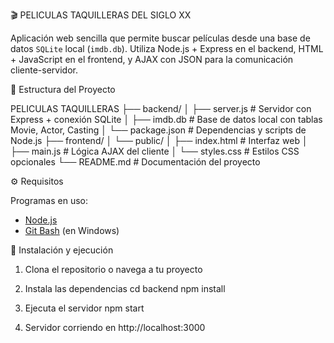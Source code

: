 🎬 PELICULAS TAQUILLERAS DEL SIGLO XX

Aplicación web sencilla que permite buscar películas desde una base de datos `SQLite` local (`imdb.db`). 
Utiliza Node.js + Express en el backend, HTML + JavaScript en el frontend, y AJAX con JSON para la comunicación cliente-servidor.

📁 Estructura del Proyecto

PELICULAS TAQUILLERAS
├── backend/
│ ├── server.js # Servidor con Express + conexión SQLite
│ ├── imdb.db # Base de datos local con tablas Movie, Actor, Casting
│ └── package.json # Dependencias y scripts de Node.js
├── frontend/
│ └── public/
│ ├── index.html # Interfaz web
│ ├── main.js # Lógica AJAX del cliente
│ └── styles.css # Estilos CSS opcionales
└── README.md # Documentación del proyecto

⚙️ Requisitos

Programas en uso:
- [Node.js](https://nodejs.org/)
- [Git Bash](https://gitforwindows.org/) (en Windows)

🚀 Instalación y ejecución
1. Clona el repositorio o navega a tu proyecto

2. Instala las dependencias
cd backend
npm install
3. Ejecuta el servidor
npm start

4. Servidor corriendo en http://localhost:3000
